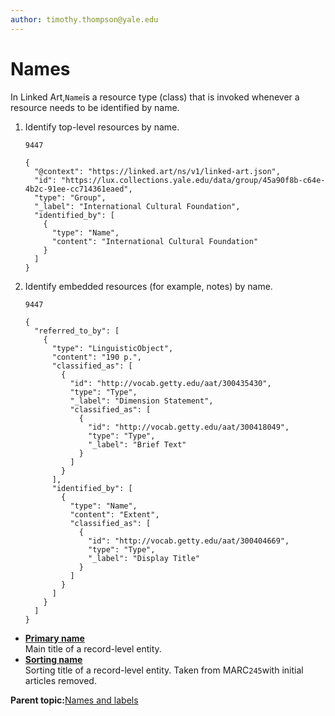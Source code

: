 ```yaml
---
author: timothy.thompson@yale.edu
---
```


# Names

In Linked Art,`Name`is a resource type \(class\) that is invoked whenever a resource needs to be identified by name.

1.  Identify top-level resources by name.

    `9447`

    ```
    {
      "@context": "https://linked.art/ns/v1/linked-art.json",
      "id": "https://lux.collections.yale.edu/data/group/45a90f8b-c64e-4b2c-91ee-cc714361eaed",
      "type": "Group",
      "_label": "International Cultural Foundation",
      "identified_by": [
        {
          "type": "Name",
          "content": "International Cultural Foundation"
        }
      ]
    }
    ```

2.  Identify embedded resources \(for example, notes\) by name.

    `9447`

    ```
    {
      "referred_to_by": [
        {
          "type": "LinguisticObject",
          "content": "190 p.",
          "classified_as": [
            {
              "id": "http://vocab.getty.edu/aat/300435430",
              "type": "Type",
              "_label": "Dimension Statement",
              "classified_as": [
                {
                  "id": "http://vocab.getty.edu/aat/300418049",
                  "type": "Type",
                  "_label": "Brief Text"
                }
              ]
            }
          ],
          "identified_by": [
            {
              "type": "Name",
              "content": "Extent",
              "classified_as": [
                {
                  "id": "http://vocab.getty.edu/aat/300404669",
                  "type": "Type",
                  "_label": "Display Title"
                }
              ]
            }
          ]
        }
      ]
    }
    ```


-   **[Primary name](../../tasks/names-and-labels/primary_name.md)**  
Main title of a record-level entity.
-   **[Sorting name](../../tasks/names-and-labels/sorting_name.md)**  
Sorting title of a record-level entity. Taken from MARC`245`with initial articles removed.

**Parent topic:**[Names and labels](../../concepts/names_and_labels.md)


